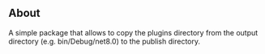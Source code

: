 ## About

A simple package that allows to copy the plugins directory from the output directory (e.g. bin/Debug/net8.0) to the publish directory.